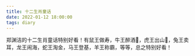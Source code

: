 ```yaml
---
title: 十二生肖童话  
date: 2022-01-12 18:00:00
tags: diary
---
```

郑渊洁的十二生肖童话特别好看！有鼠王做寿，牛王醉酒🐂，虎王出山🐯，兔王卖耳，龙王闹海，蛇王淘金，马王登基，羊王称霸，等等，总之特别好看！
